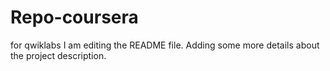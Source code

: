 # Repo-coursera
for qwiklabs
I am editing the README file. Adding some more details about the project description.

